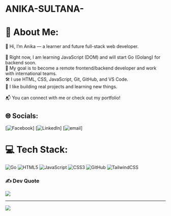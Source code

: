 # ANIKA-SULTANA-

# 💫 About Me:
👋 Hi, I’m Anika — a learner and future full-stack web developer.<br><br>🔭 Right now, I am learning JavaScript (DOM) and will start Go (Golang) for backend soon.  <br>🎯 My goal is to become a remote frontend/backend developer and work with international teams.  <br>🛠️ I use HTML, CSS, JavaScript, Git, GitHub, and VS Code.  <br>🌱 I like building real projects and learning new things.<br><br>📬 You can connect with me or check out my portfolio!<br>


## 🌐 Socials:
[![Facebook](https://img.shields.io/badge/Facebook-%231877F2.svg?logo=Facebook&logoColor=white)]
[![LinkedIn](https://img.shields.io/badge/LinkedIn-%230077B5.svg?logo=linkedin&logoColor=white)]
[![email](https://img.shields.io/badge/Email-D14836?logo=gmail&logoColor=white)]

# 💻 Tech Stack:
![Go](https://img.shields.io/badge/go-%2300ADD8.svg?style=for-the-badge&logo=go&logoColor=white)
![HTML5](https://img.shields.io/badge/html5-%23E34F26.svg?style=for-the-badge&logo=html5&logoColor=white)
![JavaScript](https://img.shields.io/badge/javascript-%23323330.svg?style=for-the-badge&logo=javascript&logoColor=%23F7DF1E)
![CSS3](https://img.shields.io/badge/css3-%231572B6.svg?style=for-the-badge&logo=css3&logoColor=white)
![GitHub](https://img.shields.io/badge/github-%23121011.svg?style=for-the-badge&logo=github&logoColor=white)
![TailwindCSS](https://img.shields.io/badge/tailwindcss-%2338B2AC.svg?style=for-the-badge&logo=tailwind-css&logoColor=white)

### ✍️ Dev Quote
![](https://quotes-github-readme.vercel.app/api?type=horizontal&theme=radical)

---
[![](https://visitcount.itsvg.in/api?id=Anika1111122222&icon=0&color=0)](https://visitcount.itsvg.in)
